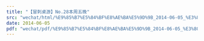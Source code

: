 ```yaml
---
title: "【冒刺桌游】No.28本周五晚"
src: "wechat/html/%E9%85%B7%E5%84%BF%E8%AE%BA%E5%9D%9B_2014-06-05_%E3%80%90%E5%86%92%E5%88%BA%E6%A1%8C%E6%B8%B8%E3%80%91No.28%E6%9C%AC%E5%91%A8%E4%BA%94%E6%99%9A.html"
date: 2014-06-05
pdf: "wechat/pdf/%E9%85%B7%E5%84%BF%E8%AE%BA%E5%9D%9B_2014-06-05_%E3%80%90%E5%86%92%E5%88%BA%E6%A1%8C%E6%B8%B8%E3%80%91No.28%E6%9C%AC%E5%91%A8%E4%BA%94%E6%99%9A.pdf"
---
```

